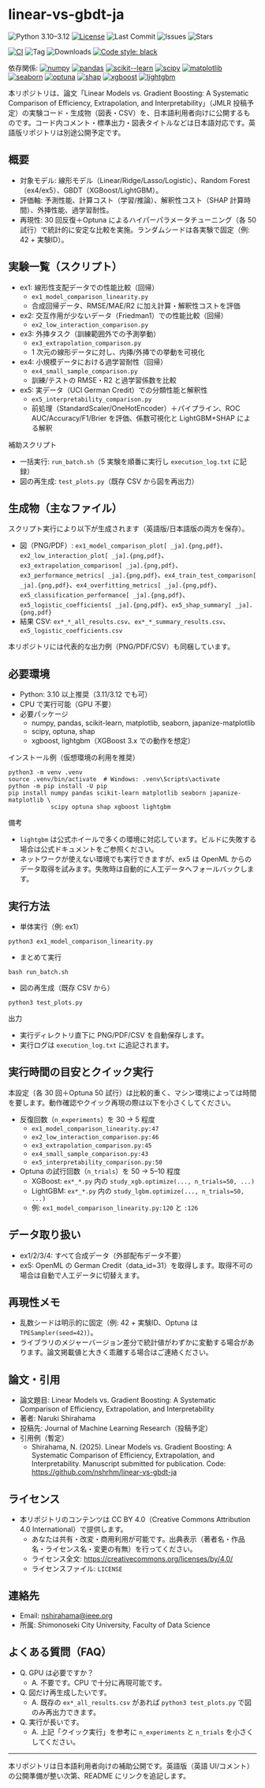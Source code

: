 # linear-vs-gbdt-ja

![Python 3.10–3.12](https://img.shields.io/badge/Python-3.10%E2%80%933.12-blue)
[![License](https://img.shields.io/github/license/nshrhm/linear-vs-gbdt-ja)](LICENSE)
![Last Commit](https://img.shields.io/github/last-commit/nshrhm/linear-vs-gbdt-ja)
![Issues](https://img.shields.io/github/issues/nshrhm/linear-vs-gbdt-ja)
![Stars](https://img.shields.io/github/stars/nshrhm/linear-vs-gbdt-ja?style=social)

[![CI](https://github.com/nshrhm/linear-vs-gbdt-ja/actions/workflows/ci.yml/badge.svg)](https://github.com/nshrhm/linear-vs-gbdt-ja/actions/workflows/ci.yml)
![Tag](https://img.shields.io/github/v/tag/nshrhm/linear-vs-gbdt-ja?sort=semver)
![Downloads](https://img.shields.io/github/downloads/nshrhm/linear-vs-gbdt-ja/total)
[![Code style: black](https://img.shields.io/badge/code%20style-black-000000.svg)](https://github.com/psf/black)

依存関係: 
[![numpy](https://img.shields.io/badge/numpy-1.26.4-013243)](https://pypi.org/project/numpy/)
[![pandas](https://img.shields.io/badge/pandas-2.2.2-150458)](https://pypi.org/project/pandas/)
[![scikit--learn](https://img.shields.io/badge/scikit--learn-1.4.2-f89939)](https://pypi.org/project/scikit-learn/)
[![scipy](https://img.shields.io/badge/scipy-1.11.4-8CAAE6)](https://pypi.org/project/scipy/)
[![matplotlib](https://img.shields.io/badge/matplotlib-3.8.4-11557c)](https://pypi.org/project/matplotlib/)
[![seaborn](https://img.shields.io/badge/seaborn-0.13.2-4c72b0)](https://pypi.org/project/seaborn/)
[![optuna](https://img.shields.io/badge/optuna-3.6.1-3E79B5)](https://pypi.org/project/optuna/)
[![shap](https://img.shields.io/badge/SHAP-0.42.1-ff7f0e)](https://pypi.org/project/shap/)
[![xgboost](https://img.shields.io/badge/xgboost-3.0.0-EB5E28)](https://pypi.org/project/xgboost/)
[![lightgbm](https://img.shields.io/badge/lightgbm-4.3.0-017E4A)](https://pypi.org/project/lightgbm/)

本リポジトリは、論文「Linear Models vs. Gradient Boosting: A Systematic Comparison of Efficiency, Extrapolation, and Interpretability」（JMLR 投稿予定）の実験コード・生成物（図表・CSV）を、日本語利用者向けに公開するものです。コード内コメント・標準出力・図表タイトルなどは日本語対応です。英語版リポジトリは別途公開予定です。

## 概要
- 対象モデル: 線形モデル（Linear/Ridge/Lasso/Logistic）、Random Forest（ex4/ex5）、GBDT（XGBoost/LightGBM）。
- 評価軸: 予測性能、計算コスト（学習/推論）、解釈性コスト（SHAP 計算時間）、外挿性能、過学習耐性。
- 再現性: 30 回反復＋Optuna によるハイパーパラメータチューニング（各 50 試行）で統計的に安定な比較を実施。ランダムシードは各実験で固定（例: 42 + 実験ID）。

## 実験一覧（スクリプト）
- ex1: 線形性支配データでの性能比較（回帰）
  - `ex1_model_comparison_linearity.py`
  - 合成回帰データ、RMSE/MAE/R2 に加え計算・解釈性コストを評価
- ex2: 交互作用が少ないデータ（Friedman1）での性能比較（回帰）
  - `ex2_low_interaction_comparison.py`
- ex3: 外挿タスク（訓練範囲外での予測挙動）
  - `ex3_extrapolation_comparison.py`
  - 1 次元の線形データに対し、内挿/外挿での挙動を可視化
- ex4: 小規模データにおける過学習耐性（回帰）
  - `ex4_small_sample_comparison.py`
  - 訓練/テストの RMSE・R2 と過学習係数を比較
- ex5: 実データ（UCI German Credit）での分類性能と解釈性
  - `ex5_interpretability_comparison.py`
  - 前処理（StandardScaler/OneHotEncoder）＋パイプライン、ROC AUC/Accuracy/F1/Brier を評価、係数可視化と LightGBM+SHAP による解釈

補助スクリプト
- 一括実行: `run_batch.sh`（5 実験を順番に実行し `execution_log.txt` に記録）
- 図の再生成: `test_plots.py`（既存 CSV から図を再出力）

## 生成物（主なファイル）
スクリプト実行により以下が生成されます（英語版/日本語版の両方を保存）。
- 図（PNG/PDF）: `ex1_model_comparison_plot[ _ja].{png,pdf}`、`ex2_low_interaction_plot[ _ja].{png,pdf}`、`ex3_extrapolation_comparison[ _ja].{png,pdf}`、`ex3_performance_metrics[ _ja].{png,pdf}`、`ex4_train_test_comparison[ _ja].{png,pdf}`、`ex4_overfitting_metrics[ _ja].{png,pdf}`、`ex5_classification_performance[ _ja].{png,pdf}`、`ex5_logistic_coefficients[ _ja].{png,pdf}`、`ex5_shap_summary[ _ja].{png,pdf}`
- 結果 CSV: `ex*_*_all_results.csv`、`ex*_*_summary_results.csv`、`ex5_logistic_coefficients.csv`

本リポジトリには代表的な出力例（PNG/PDF/CSV）も同梱しています。

## 必要環境
- Python: 3.10 以上推奨（3.11/3.12 でも可）
- CPU で実行可能（GPU 不要）
- 必要パッケージ
  - numpy, pandas, scikit-learn, matplotlib, seaborn, japanize-matplotlib
  - scipy, optuna, shap
  - xgboost, lightgbm（XGBoost 3.x での動作を想定）

インストール例（仮想環境の利用を推奨）
```
python3 -m venv .venv
source .venv/bin/activate  # Windows: .venv\Scripts\activate
python -m pip install -U pip
pip install numpy pandas scikit-learn matplotlib seaborn japanize-matplotlib \
            scipy optuna shap xgboost lightgbm
```

備考
- `lightgbm` は公式ホイールで多くの環境に対応しています。ビルドに失敗する場合は公式ドキュメントをご参照ください。
- ネットワークが使えない環境でも実行できますが、ex5 は OpenML からのデータ取得を試みます。失敗時は自動的に人工データへフォールバックします。

## 実行方法
- 単体実行（例: ex1）
```
python3 ex1_model_comparison_linearity.py
```
- まとめて実行
```
bash run_batch.sh
```
- 図の再生成（既存 CSV から）
```
python3 test_plots.py
```

出力
- 実行ディレクトリ直下に PNG/PDF/CSV を自動保存します。
- 実行ログは `execution_log.txt` に追記されます。

## 実行時間の目安とクイック実行
本設定（各 30 回＋Optuna 50 試行）は比較的重く、マシン環境によっては時間を要します。動作確認やクイック再現の際は以下を小さくしてください。
- 反復回数（`n_experiments`）を 30 → 5 程度
  - `ex1_model_comparison_linearity.py:47`
  - `ex2_low_interaction_comparison.py:46`
  - `ex3_extrapolation_comparison.py:45`
  - `ex4_small_sample_comparison.py:43`
  - `ex5_interpretability_comparison.py:50`
- Optuna の試行回数（`n_trials`）を 50 → 5–10 程度
  - XGBoost: `ex*_*.py` 内の `study_xgb.optimize(..., n_trials=50, ...)`
  - LightGBM: `ex*_*.py` 内の `study_lgbm.optimize(..., n_trials=50, ...)`
  - 例: `ex1_model_comparison_linearity.py:120` と `:126`

## データ取り扱い
- ex1/2/3/4: すべて合成データ（外部配布データ不要）
- ex5: OpenML の German Credit（data_id=31）を取得します。取得不可の場合は自動で人工データに切替えます。

## 再現性メモ
- 乱数シードは明示的に固定（例: 42 + 実験ID、Optuna は `TPESampler(seed=42)`）。
- ライブラリのメジャーバージョン差分で統計値がわずかに変動する場合があります。論文掲載値と大きく乖離する場合はご連絡ください。

## 論文・引用
- 論文題目: Linear Models vs. Gradient Boosting: A Systematic Comparison of Efficiency, Extrapolation, and Interpretability
- 著者: Naruki Shirahama
- 投稿先: Journal of Machine Learning Research（投稿予定）
- 引用例（暫定）
  - Shirahama, N. (2025). Linear Models vs. Gradient Boosting: A Systematic Comparison of Efficiency, Extrapolation, and Interpretability. Manuscript submitted for publication. Code: https://github.com/nshrhm/linear-vs-gbdt-ja

## ライセンス
- 本リポジトリのコンテンツは CC BY 4.0（Creative Commons Attribution 4.0 International）で提供します。
  - あなたは共有・改変・商用利用が可能です。出典表示（著者名・作品名・ライセンス名・変更の有無）を行ってください。
  - ライセンス全文: https://creativecommons.org/licenses/by/4.0/
  - ライセンスファイル: `LICENSE`

## 連絡先
- Email: nshirahama@ieee.org
- 所属: Shimonoseki City University, Faculty of Data Science

## よくある質問（FAQ）
- Q. GPU は必要ですか？
  - A. 不要です。CPU で十分に再現可能です。
- Q. 図だけ再生成したいです。
  - A. 既存の `ex*_all_results.csv` があれば `python3 test_plots.py` で図のみ再出力できます。
- Q. 実行が長いです。
  - A. 上記「クイック実行」を参考に `n_experiments` と `n_trials` を小さくしてください。

---
本リポジトリは日本語利用者向けの補助公開です。英語版（英語 UI/コメント）の公開準備が整い次第、README にリンクを追記します。
